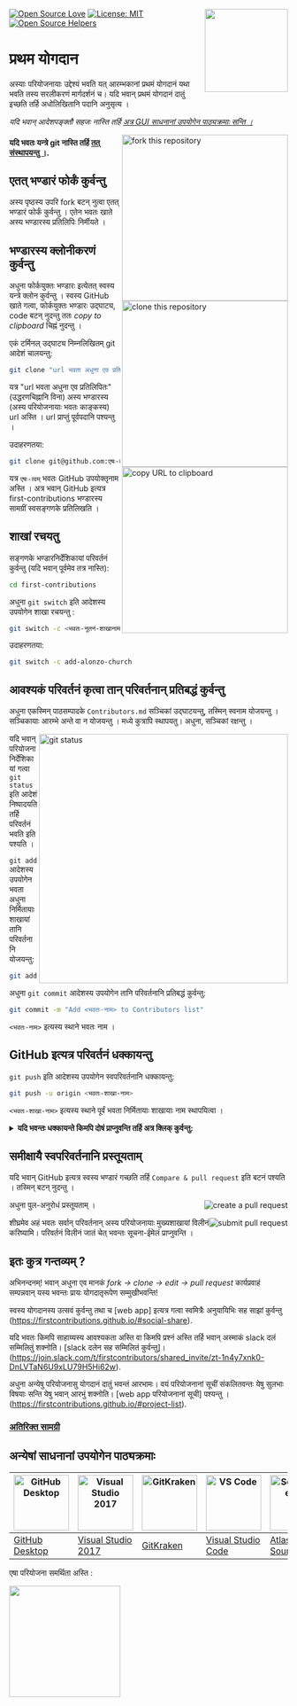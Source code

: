 [![Open Source Love](https://firstcontributions.github.io/open-source-badges/badges/open-source-v1/open-source.svg)](https://github.com/firstcontributions/open-source-badges)
[<img align="right" width="150" src="https://firstcontributions.github.io/assets/Readme/join-slack-team.png">](https://join.slack.com/t/firstcontributors/shared_invite/zt-1n4y7xnk0-DnLVTaN6U9xLU79H5Hi62w)
[![License: MIT](https://img.shields.io/badge/License-MIT-green.svg)](https://opensource.org/licenses/MIT)
[![Open Source Helpers](https://www.codetriage.com/roshanjossey/first-contributions/badges/users.svg)](https://www.codetriage.com/roshanjossey/first-contributions)

# प्रथम योगदान

अस्याः परियोजनायाः उद्देश्यं भवति यत् आरम्भकानां प्रथमं योगदानं यथा भवति तस्य सरलीकरणं मार्गदर्शनं च। यदि भवान् प्रथमं योगदानं दातुं इच्छति तर्हि अधोलिखितानि पदानि अनुसृत्य ।

_यदि भवान् आदेशपङ्क्तौ सहजः नास्ति तर्हि [अत्र GUI साधनानां उपयोगेन पाठ्यक्रमाः सन्ति ।](#अन्येषां-साधनानां-उपयोगेन-पाठ्यक्रमाः)_

<img align="right" width="300" src="https://firstcontributions.github.io/assets/Readme/fork.png" alt="fork this repository" />

#### यदि भवतः यन्त्रे git नास्ति तर्हि [तत् संस्थापयन्तु ।](https://docs.github.com/en/get-started/quickstart/set-up-git).

## एतत् भण्डारं फोर्कं कुर्वन्तु

अस्य पृष्ठस्य उपरि fork बटन् नुत्वा एतत् भण्डारं फोर्कं कुर्वन्तु ।
एतेन भवतः खाते अस्य भण्डारस्य प्रतिलिपिः निर्मीयते ।

## भण्डारस्य क्लोनीकरणं कुर्वन्तु

<img align="right" width="300" src="https://firstcontributions.github.io/assets/Readme/clone.png" alt="clone this repository" />

अधुना फोर्कयुक्तः भण्डारः इत्येतत् स्वस्य यन्त्रे क्लोन कुर्वन्तु । स्वस्य GitHub खाते गत्वा, फोर्कयुक्तः भण्डारः उद्घाट्य, code बटन् नुदन्तु ततः _copy to clipboard_ चिह्नं नुदन्तु ।

एकं टर्मिनल् उद्घाट्य निम्नलिखितम् git आदेशं चालयन्तु:

```bash
git clone "url भवता अधुना एव प्रतिलिपितः"
```

यत्र "url भवता अधुना एव प्रतिलिपितः" (उद्धरणचिह्नानि विना) अस्य भण्डारस्य (अस्य परियोजनायाः भवतः काङ्कस्य) url अस्ति । url प्राप्तुं पूर्वपदानि पश्यन्तु ।

<img align="right" width="300" src="https://firstcontributions.github.io/assets/Readme/copy-to-clipboard.png" alt="copy URL to clipboard" />

उदाहरणतया:

```bash
git clone git@github.com:एषः-त्वम्/first-contributions.git
```

यत्र `एषः-त्वम्` भवतः GitHub उपयोक्तृनाम अस्ति । अत्र भवान् GitHub इत्यत्र first-contributions भण्डारस्य सामग्रीं स्वसङ्गणके प्रतिलिखति ।

## शाखां रचयतु

सङ्गणके भण्डारनिर्देशिकायां परिवर्तनं कुर्वन्तु (यदि भवान् पूर्वमेव तत्र नास्ति):

```bash
cd first-contributions
```

अधुना `git switch` इति आदेशस्य उपयोगेन शाखा रचयन्तु :

```bash
git switch -c <भवतः-नूतनं-शाखानाम>
```

उदाहरणतया:

```bash
git switch -c add-alonzo-church
```

## आवश्यकं परिवर्तनं कृत्वा तान् परिवर्तनान् प्रतिबद्धं कुर्वन्तु

अधुना एकस्मिन् पाठसम्पादके `Contributors.md` सञ्चिकां उद्घाटयन्तु, तस्मिन् स्वनाम योजयन्तु । सञ्चिकायाः ​​आरम्भे अन्ते वा न योजयन्तु । मध्ये कुत्रापि स्थापयतु। अधुना, सञ्चिकां रक्षन्तु ।

<img align="right" width="450" src="https://firstcontributions.github.io/assets/Readme/git-status.png" alt="git status" />

यदि भवान् परियोजनानिर्देशिकायां गत्वा `git status` इति आदेशं निष्पादयति तर्हि परिवर्तनं भवति इति पश्यति ।

`git add` आदेशस्य उपयोगेन भवता अधुना निर्मितायाः शाखायां तानि परिवर्तनानि योजयन्तु:

```bash
git add Contributors.md
```

अधुना `git commit` आदेशस्य उपयोगेन तानि परिवर्तनानि प्रतिबद्धं कुर्वन्तु:

```bash
git commit -m "Add <भवतः-नाम> to Contributors list"
```

`<भवतः-नाम>` इत्यस्य स्थाने भवतः नाम ।

## GitHub इत्यत्र परिवर्तनं धक्कायन्तु

`git push` इति आदेशस्य उपयोगेन स्वपरिवर्तनानि धक्कायन्तु:

```bash
git push -u origin <भवतः-शाखा-नाम>
```

`<भवतः-शाखा-नाम>` इत्यस्य स्थाने पूर्वं भवता निर्मितायाः शाखायाः नाम स्थापयित्वा ।

<details>
<summary> <strong>यदि भवन्तः धक्कायन्ते किमपि दोषं प्राप्नुवन्ति तर्हि अत्र क्लिक् कुर्वन्तु:</strong> </summary>

- ### प्रमाणीकरणदोषः
     <pre>remote: Support for password authentication was removed on August 13, 2021. Please use a personal access token instead.
  remote: Please see https://github.blog/2020-12-15-token-authentication-requirements-for-git-operations/ for more information.
  fatal: Authentication failed for 'https://github.com/<your-username>/first-contributions.git/'</pre>
  स्वस्य खाते SSH कुञ्जी उत्पन्नं विन्यस्तं च इति विषये [GitHub इत्यस्य पाठ्यक्रमं](https://docs.github.com/en/authentication/connecting-to-github-with-ssh/adding-a-new-ssh-key-to-your-github-account) 
  गच्छन्तु ।

</details>

## समीक्षायै स्वपरिवर्तनानि प्रस्तूयताम्


यदि भवान् GitHub इत्यत्र स्वस्य भण्डारं गच्छति तर्हि `Compare & pull request` इति बटनं पश्यति । तस्मिन् बटन् नुदन्तु ।

<img style="float: right;" src="https://firstcontributions.github.io/assets/Readme/compare-and-pull.png" alt="create a pull request" />

अधुना पुल-अनुरोधं प्रस्तूयताम् ।

<img style="float: right;" src="https://firstcontributions.github.io/assets/Readme/submit-pull-request.png" alt="submit pull request" />


शीघ्रमेव अहं भवतः सर्वान् परिवर्तनान् अस्य परियोजनायाः मुख्यशाखायां विलीनं करिष्यामि। परिवर्तनं विलीनं जातं चेत् भवन्तः सूचना-ईमेलं प्राप्नुवन्ति ।

## इतः कुत्र गन्तव्यम् ?

अभिनन्दनम्! भवान् अधुना एव मानकं _fork -> clone -> edit -> pull request_ कार्यप्रवाहं सम्पन्नवान् यस्य भवन्तः प्रायः योगदातृरूपेण सम्मुखीभवन्ति!

स्वस्य योगदानस्य उत्सवं कुर्वन्तु तथा च [web app] इत्यत्र गत्वा स्वमित्रैः अनुयायिभिः सह साझां कुर्वन्तु (https://firstcontributions.github.io/#social-share).

यदि भवतः किमपि साहाय्यस्य आवश्यकता अस्ति वा किमपि प्रश्नं अस्ति तर्हि भवान् अस्माकं slack दलं सम्मिलितुं शक्नोति। [slack दलेन सह सम्मिलितं कुर्वन्तु]। (https://join.slack.com/t/firstcontributors/shared_invite/zt-1n4y7xnk0-DnLVTaN6U9xLU79H5Hi62w).

अधुना अन्येषु परियोजनासु योगदानं दातुं भवन्तं आरभामः। वयं परियोजनानां सूचीं संकलितवन्तः येषु सुलभाः विषयाः सन्ति येषु भवान् आरभुं शक्नोति। [web app परियोजनानां सूची] पश्यन्तु । (https://firstcontributions.github.io/#project-list).

### [अतिरिक्त सामग्री](additional-material/git_workflow_scenarios/additional-material.md)

## अन्येषां साधनानां उपयोगेन पाठ्यक्रमाः

| <a href="gui-tool-tutorials/github-desktop-tutorial.md"><img alt="GitHub Desktop" src="https://desktop.github.com/images/desktop-icon.svg" width="100"></a> | <a href="gui-tool-tutorials/github-windows-vs2017-tutorial.md"><img alt="Visual Studio 2017" src="https://upload.wikimedia.org/wikipedia/commons/c/cd/Visual_Studio_2017_Logo.svg" width="100"></a> | <a href="gui-tool-tutorials/gitkraken-tutorial.md"><img alt="GitKraken" src="https://firstcontributions.github.io/assets/gui-tool-tutorials/gitkraken-tutorial/gk-icon.png" width="100"></a> | <a href="gui-tool-tutorials/github-windows-vs-code-tutorial.md"><img alt="VS Code" src="https://upload.wikimedia.org/wikipedia/commons/2/2d/Visual_Studio_Code_1.18_icon.svg" width=100></a> | <a href="gui-tool-tutorials/sourcetree-macos-tutorial.md"><img alt="Sourcetree App" src="https://wac-cdn.atlassian.com/dam/jcr:81b15cde-be2e-4f4a-8af7-9436f4a1b431/Sourcetree-icon-blue.svg" width=100></a> | <a href="gui-tool-tutorials/github-windows-intellij-tutorial.md"><img alt="IntelliJ IDEA" src="https://upload.wikimedia.org/wikipedia/commons/thumb/9/9c/IntelliJ_IDEA_Icon.svg/512px-IntelliJ_IDEA_Icon.svg.png" width=100></a> |
| ----------------------------------------------------------------------------------------------------------------------------------------------------------- | --------------------------------------------------------------------------------------------------------------------------------------------------------------------------------------------------- | -------------------------------------------------------------------------------------------------------------------------------------------------------------------------------------------- | -------------------------------------------------------------------------------------------------------------------------------------------------------------------------------------------- | ------------------------------------------------------------------------------------------------------------------------------------------------------------------------------------------------------------ | -------------------------------------------------------------------------------------------------------------------------------------------------------------------------------------------------------------------------------- |
| [GitHub Desktop](gui-tool-tutorials/github-desktop-tutorial.md)                                                                                             | [Visual Studio 2017](gui-tool-tutorials/github-windows-vs2017-tutorial.md)                                                                                                                          | [GitKraken](gui-tool-tutorials/gitkraken-tutorial.md)                                                                                                                                        | [Visual Studio Code](gui-tool-tutorials/github-windows-vs-code-tutorial.md)                                                                                                                  | [Atlassian Sourcetree](gui-tool-tutorials/sourcetree-macos-tutorial.md)                                                                                                                                      | [IntelliJ IDEA](gui-tool-tutorials/github-windows-intellij-tutorial.md)                                                                                                                                                          |

<p>एषा परियोजना समर्थिता अस्ति :</p>
<p>
  <a href="https://www.digitalocean.com/">
    <img src="https://opensource.nyc3.cdn.digitaloceanspaces.com/attribution/assets/SVG/DO_Logo_horizontal_blue.svg" width="201px">
  </a>
</p>
